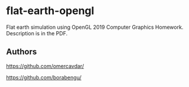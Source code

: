 # flat-earth-opengl
Flat earth simulation using OpenGL
2019 Computer Graphics Homework. Description is in the PDF.

## Authors
https://github.com/omercavdar/

https://github.com/borabengu/
